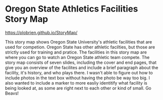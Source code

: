 # Oregon State Athletics Facilities Story Map
https://plobrien.github.io/StoryMap/


This story map shows Oregon State University's athletic facilities that are used for competion. Oregon State has other athletic facilties, but those are strictly used for training and pratice. The facilities in this story map are where you can go to watch an Oregon State athletic team compete. The story map consists of seven slides, including the cover and end pages, that give you an overview of the facilites and include a brief paragraph about the facility, it's history, and who plays there. I wasn't able to figure out how to include photos in the text box without having the photo be way too big. I also wanted to include a marker to more easliy identitify what facility is being looked at, as some are right next to each other or kind of small. Go Beavs!
